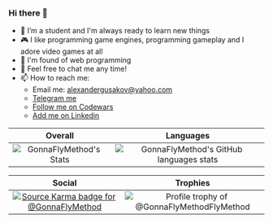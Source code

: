 ### Hi there 👋

- 🔭 I’m a student and I'm always ready to learn new things
- 🎮 I like programming game engines, programming gameplay and I adore video games at all
- 💆 I'm found of web programming
- 💬 Feel free to chat me any time!
- 📫 How to reach me:
  - Email me: alexandergusakov@yahoo.com
  - [Telegram me](https://t.me/GonnaFlyMethod)
  - [Follow me on Codewars](https://www.codewars.com/users/GonnaFlyMethod/badges)
  - [Add me on Linkedin](https://www.linkedin.com/in/alex-gusakov/)

Overall                    |  Languages
:-------------------------:|:-------------------------:
![GonnaFlyMethod's Stats](https://github-readme-stats.vercel.app/api?username=GonnaFlyMethod&show_icons=true)  |  ![GonnaFlyMethod's GitHub languages stats](https://github-readme-stats.vercel.app/api/top-langs/?username=GonnaFlyMethod&layout=compact)


Social                     |  Trophies
:-------------------------:|:-------------------------:
[![Source Karma badge for @GonnaFlyMethod](https://sourcekarma-og.vercel.app/api/GonnaFlyMethod/github)](https://sourcekarma.vercel.app/GonnaFlyMethod)  |  ![Profile trophy of @GonnaFlyMethodFlyMethod](https://github-profile-trophy.vercel.app/?username=GonnaFlyMethod)

